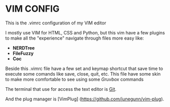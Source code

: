# VIM CONFIG
This is the .vimrc configuration of my VIM editor

I mostly use VIM for HTML, CSS and Python, but this vim have a few plugins to make all the "experience" navigate through files more easy like:

* **NERDTree**
* **FileFuzzy**
* **Coc**

Beside this .vimrc file have a few set and keymap shortcut that save time to execute some comands like save, close, quit, etc. This file have some skin to make more comfortable to see using some *Gruvbox* commands

The terminal that use for access the text editor is [Git](https://git-scm.com/downloads).

And the plug manager is [VimPlug] (https://github.com/junegunn/vim-plug).
